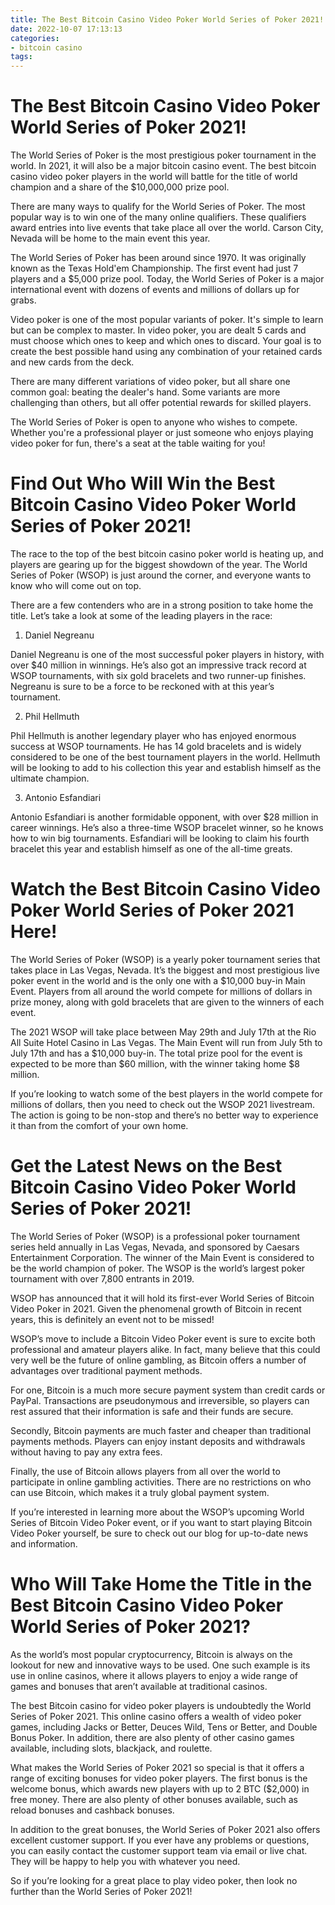 ```yaml
---
title: The Best Bitcoin Casino Video Poker World Series of Poker 2021!
date: 2022-10-07 17:13:13
categories:
- bitcoin casino
tags:
---
```



#  The Best Bitcoin Casino Video Poker World Series of Poker 2021!

The World Series of Poker is the most prestigious poker tournament in the world. In 2021, it will also be a major bitcoin casino event. The best bitcoin casino video poker players in the world will battle for the title of world champion and a share of the $10,000,000 prize pool.

There are many ways to qualify for the World Series of Poker. The most popular way is to win one of the many online qualifiers. These qualifiers award entries into live events that take place all over the world. Carson City, Nevada will be home to the main event this year.

The World Series of Poker has been around since 1970. It was originally known as the Texas Hold'em Championship. The first event had just 7 players and a $5,000 prize pool. Today, the World Series of Poker is a major international event with dozens of events and millions of dollars up for grabs.

Video poker is one of the most popular variants of poker. It's simple to learn but can be complex to master. In video poker, you are dealt 5 cards and must choose which ones to keep and which ones to discard. Your goal is to create the best possible hand using any combination of your retained cards and new cards from the deck.

There are many different variations of video poker, but all share one common goal: beating the dealer's hand. Some variants are more challenging than others, but all offer potential rewards for skilled players.

The World Series of Poker is open to anyone who wishes to compete. Whether you're a professional player or just someone who enjoys playing video poker for fun, there's a seat at the table waiting for you!

#  Find Out Who Will Win the Best Bitcoin Casino Video Poker World Series of Poker 2021!

The race to the top of the best bitcoin casino poker world is heating up, and players are gearing up for the biggest showdown of the year. The World Series of Poker (WSOP) is just around the corner, and everyone wants to know who will come out on top.

There are a few contenders who are in a strong position to take home the title. Let’s take a look at some of the leading players in the race:

1. Daniel Negreanu

Daniel Negreanu is one of the most successful poker players in history, with over $40 million in winnings. He’s also got an impressive track record at WSOP tournaments, with six gold bracelets and two runner-up finishes. Negreanu is sure to be a force to be reckoned with at this year’s tournament.

2. Phil Hellmuth

Phil Hellmuth is another legendary player who has enjoyed enormous success at WSOP tournaments. He has 14 gold bracelets and is widely considered to be one of the best tournament players in the world. Hellmuth will be looking to add to his collection this year and establish himself as the ultimate champion.

3. Antonio Esfandiari

 Antonio Esfandiari is another formidable opponent, with over $28 million in career winnings. He’s also a three-time WSOP bracelet winner, so he knows how to win big tournaments. Esfandiari will be looking to claim his fourth bracelet this year and establish himself as one of the all-time greats.

#  Watch the Best Bitcoin Casino Video Poker World Series of Poker 2021 Here!

The World Series of Poker (WSOP) is a yearly poker tournament series that takes place in Las Vegas, Nevada. It’s the biggest and most prestigious live poker event in the world and is the only one with a $10,000 buy-in Main Event. Players from all around the world compete for millions of dollars in prize money, along with gold bracelets that are given to the winners of each event.

The 2021 WSOP will take place between May 29th and July 17th at the Rio All Suite Hotel Casino in Las Vegas. The Main Event will run from July 5th to July 17th and has a $10,000 buy-in. The total prize pool for the event is expected to be more than $60 million, with the winner taking home $8 million.

If you’re looking to watch some of the best players in the world compete for millions of dollars, then you need to check out the WSOP 2021 livestream. The action is going to be non-stop and there’s no better way to experience it than from the comfort of your own home.

#  Get the Latest News on the Best Bitcoin Casino Video Poker World Series of Poker 2021!

The World Series of Poker (WSOP) is a professional poker tournament series held annually in Las Vegas, Nevada, and sponsored by Caesars Entertainment Corporation. The winner of the Main Event is considered to be the world champion of poker. The WSOP is the world’s largest poker tournament with over 7,800 entrants in 2019.

WSOP has announced that it will hold its first-ever World Series of Bitcoin Video Poker in 2021. Given the phenomenal growth of Bitcoin in recent years, this is definitely an event not to be missed!

WSOP’s move to include a Bitcoin Video Poker event is sure to excite both professional and amateur players alike. In fact, many believe that this could very well be the future of online gambling, as Bitcoin offers a number of advantages over traditional payment methods.

For one, Bitcoin is a much more secure payment system than credit cards or PayPal. Transactions are pseudonymous and irreversible, so players can rest assured that their information is safe and their funds are secure.

Secondly, Bitcoin payments are much faster and cheaper than traditional payments methods. Players can enjoy instant deposits and withdrawals without having to pay any extra fees.

Finally, the use of Bitcoin allows players from all over the world to participate in online gambling activities. There are no restrictions on who can use Bitcoin, which makes it a truly global payment system.

If you’re interested in learning more about the WSOP’s upcoming World Series of Bitcoin Video Poker event, or if you want to start playing Bitcoin Video Poker yourself, be sure to check out our blog for up-to-date news and information.

#  Who Will Take Home the Title in the Best Bitcoin Casino Video Poker World Series of Poker 2021?

As the world’s most popular cryptocurrency, Bitcoin is always on the lookout for new and innovative ways to be used. One such example is its use in online casinos, where it allows players to enjoy a wide range of games and bonuses that aren’t available at traditional casinos.

The best Bitcoin casino for video poker players is undoubtedly the World Series of Poker 2021. This online casino offers a wealth of video poker games, including Jacks or Better, Deuces Wild, Tens or Better, and Double Bonus Poker. In addition, there are also plenty of other casino games available, including slots, blackjack, and roulette.

What makes the World Series of Poker 2021 so special is that it offers a range of exciting bonuses for video poker players. The first bonus is the welcome bonus, which awards new players with up to 2 BTC ($2,000) in free money. There are also plenty of other bonuses available, such as reload bonuses and cashback bonuses.

In addition to the great bonuses, the World Series of Poker 2021 also offers excellent customer support. If you ever have any problems or questions, you can easily contact the customer support team via email or live chat. They will be happy to help you with whatever you need.

So if you’re looking for a great place to play video poker, then look no further than the World Series of Poker 2021!